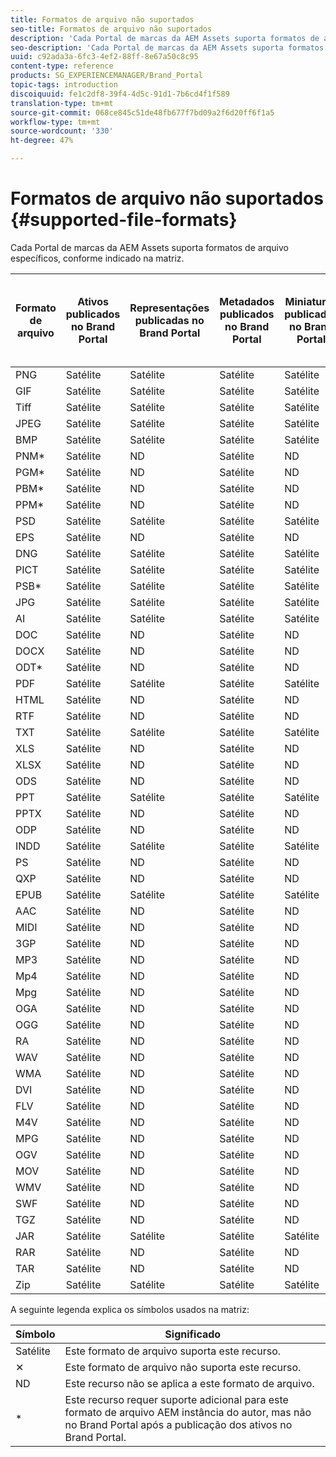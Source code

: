 ```yaml
---
title: Formatos de arquivo não suportados
seo-title: Formatos de arquivo não suportados
description: 'Cada Portal de marcas da AEM Assets suporta formatos de arquivo específicos, conforme indicado na matriz. '
seo-description: 'Cada Portal de marcas da AEM Assets suporta formatos de arquivo específicos, conforme indicado na matriz. '
uuid: c92ada3a-6fc3-4ef2-88ff-8e67a50c8c95
content-type: reference
products: SG_EXPERIENCEMANAGER/Brand_Portal
topic-tags: introduction
discoiquuid: fe1c2df8-39f4-4d5c-91d1-7b6cd4f1f589
translation-type: tm+mt
source-git-commit: 068ce845c51de48fb677f7bd09a2f6d20ff6f1a5
workflow-type: tm+mt
source-wordcount: '330'
ht-degree: 47%

---
```



# Formatos de arquivo não suportados {#supported-file-formats}

Cada Portal de marcas da AEM Assets suporta formatos de arquivo específicos, conforme indicado na matriz.

| Formato de arquivo | Ativos publicados no Brand Portal | Representações publicadas no Brand Portal | Metadados publicados no Brand Portal | Miniaturas publicadas no Brand Portal | Páginas de detalhes do ativo publicadas no Brand Portal | Compartilhamentos de link | Miniaturas de compartilhamento de links | Pré-visualizações de compartilhamento de links |
|-------------|----------------------------------|--------------------------------------|------------------------------------|--------------------------------------|-----------------------------------------------|-------------|-----------------------|---------------------|
| PNG | Satélite | Satélite | Satélite | Satélite | Satélite | Satélite | Satélite | Satélite |
| GIF | Satélite | Satélite | Satélite | Satélite | Satélite | Satélite | Satélite | Satélite |
| Tiff | Satélite | Satélite | Satélite | Satélite | Satélite | Satélite | Satélite | ✕ |
| JPEG | Satélite | Satélite | Satélite | Satélite | Satélite | Satélite | Satélite | Satélite |
| BMP | Satélite | Satélite | Satélite | Satélite | Satélite | Satélite | Satélite | ✕ |
| PNM* | Satélite | ND | Satélite | ND | ND | Satélite | ND | ND |
| PGM* | Satélite | ND | Satélite | ND | ND | Satélite | ND | ND |
| PBM* | Satélite | ND | Satélite | ND | ND | Satélite | ND | ND |
| PPM* | Satélite | ND | Satélite | ND | ND | Satélite | ND | ND |
| PSD | Satélite | Satélite | Satélite | Satélite | Satélite | Satélite | Satélite | ✕ |
| EPS | Satélite | ND | Satélite | ND | ND | Satélite | ND | ✕ |
| DNG | Satélite | Satélite | Satélite | Satélite | Satélite | Satélite | Satélite | ✕ |
| PICT | Satélite | Satélite | Satélite | Satélite | Satélite | Satélite | Satélite | ✕ |
| PSB* | Satélite | Satélite | Satélite | Satélite | Satélite | Satélite | Satélite | ✕ |
| JPG | Satélite | Satélite | Satélite | Satélite | Satélite | Satélite | Satélite | Satélite |
| AI | Satélite | Satélite | Satélite | Satélite | Satélite | Satélite | Satélite | ✕ |
| DOC | Satélite | ND | Satélite | ND | ND | Satélite | ✕ | ✕ |
| DOCX | Satélite | ND | Satélite | ND | ND | Satélite | ✕ | ✕ |
| ODT* | Satélite | ND | Satélite | ND | ND | Satélite | ✕ | ✕ |
| PDF | Satélite | Satélite | Satélite | Satélite | Satélite | Satélite | Satélite | ✕ |
| HTML | Satélite | ND | Satélite | ND | ND | Satélite | ✕ | ✕ |
| RTF | Satélite | ND | Satélite | ND | ND | Satélite | ✕ | ✕ |
| TXT | Satélite | Satélite | Satélite | Satélite | Satélite | Satélite | Satélite | ✕ |
| XLS | Satélite | ND | Satélite | ND | ND | Satélite | ✕ | ✕ |
| XLSX | Satélite | ND | Satélite | ND | ND | Satélite | ✕ | ✕ |
| ODS | Satélite | ND | Satélite | ND | ND | Satélite | ✕ | ✕ |
| PPT | Satélite | Satélite | Satélite | Satélite | Satélite | Satélite | Satélite | ✕ |
| PPTX | Satélite | ND | Satélite | ND | ND | Satélite | ✕ | ✕ |
| ODP | Satélite | ND | Satélite | ND | ND | Satélite | ✕ | ✕ |
| INDD | Satélite | Satélite | Satélite | Satélite | Satélite | Satélite | Satélite | ✕ |
| PS | Satélite | ND | Satélite | ND | ND | Satélite | ✕ | ✕ |
| QXP | Satélite | ND | Satélite | ND | ND | Satélite | ✕ | ✕ |
| EPUB | Satélite | Satélite | Satélite | Satélite | Satélite | Satélite | Satélite | ✕ |
| AAC | Satélite | ND | Satélite | ND | ND | Satélite | ✕ | ✕ |
| MIDI | Satélite | ND | Satélite | ND | ND | Satélite | ✕ | ✕ |
| 3GP | Satélite | ND | Satélite | ND | ND | Satélite | ✕ | ✕ |
| MP3 | Satélite | ND | Satélite | ND | ✕ | Satélite | ✕ | ✕ |
| Mp4 | Satélite | ND | Satélite | ND | Satélite | Satélite | ✕ | ✕ |
| Mpg | Satélite | ND | Satélite | ND | ND | Satélite | ✕ | ✕ |
| OGA | Satélite | ND | Satélite | ND | ✕ | Satélite | ✕ | ✕ |
| OGG | Satélite | ND | Satélite | ND | Satélite | Satélite | ✕ | ✕ |
| RA | Satélite | ND | Satélite | ND | ND | Satélite | ✕ | ✕ |
| WAV | Satélite | ND | Satélite | ND | ND | Satélite | ✕ | ✕ |
| WMA | Satélite | ND | Satélite | ND | ND | Satélite | ✕ | ✕ |
| DVI | Satélite | ND | Satélite | ND | ND | Satélite | ✕ | ✕ |
| FLV | Satélite | ND | Satélite | ND | ND | Satélite | ✕ | ✕ |
| M4V | Satélite | ND | Satélite | ND | ✕ | Satélite | ✕ | ✕ |
| MPG | Satélite | ND | Satélite | ND | ND | Satélite | ✕ | ✕ |
| OGV | Satélite | ND | Satélite | ND | Satélite | Satélite | ✕ | ✕ |
| MOV | Satélite | ND | Satélite | ND | ND | Satélite | ✕ | ✕ |
| WMV | Satélite | ND | Satélite | ND | ✕ | Satélite | ✕ | ✕ |
| SWF | Satélite | ND | Satélite | ND | Satélite | Satélite | ✕ | ✕ |
| TGZ | Satélite | ND | Satélite | ND | ND | Satélite | ND | ✕ |
| JAR | Satélite | Satélite | Satélite | Satélite | ND | Satélite | Satélite | ✕ |
| RAR | Satélite | ND | Satélite | ND | ND | Satélite | ND | ✕ |
| TAR | Satélite | ND | Satélite | ND | ND | Satélite | ND | ✕ |
| Zip | Satélite | Satélite | Satélite | Satélite | ND | Satélite | Satélite | ✕ |

A seguinte legenda explica os símbolos usados na matriz:

| Símbolo | Significado |
|--------|-----------------------------------------------------------------------------------------------------------------------------------------------------|
| Satélite | Este formato de arquivo suporta este recurso. |
| ✕ | Este formato de arquivo não suporta este recurso. |
| ND | Este recurso não se aplica a este formato de arquivo. |
| * | Este recurso requer suporte adicional para este formato de arquivo AEM instância do autor, mas não no Brand Portal após a publicação dos ativos no Brand Portal. |